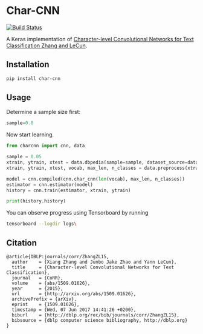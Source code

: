 # Char-CNN

[![Build Status](https://travis-ci.org/purzelrakete/char-cnn.png?branch=master)](https://travis-ci.org/purzelrakete/char-cnn)

A Keras implementation of [Character-level Convolutional Networks for Text Classification Zhang and LeCun](https://arxiv.org/abs/1509.01626).


## Installation

```bash
pip install char-cnn
```

## Usage
Determine a sample size first:

```python
sample=0.8
```

Now start learning.

```python
from charcnn import cnn, data

sample = 0.05
xtrain, ytrain, xtest = data.dbpedia(sample=sample, dataset_source=data.DATA_CLOUD_URL)
xtrain, ytrain, xtest, vocab, max_len, n_classes = data.preprocess(xtrain, ytrain, xtest, max_len=1014)

model = cnn.compiled(cnn.char_cnn(len(vocab), max_len, n_classes))
estimator = cnn.estimator(model)
history = cnn.train(estimator, xtrain, ytrain)

print(history.history)
```

You can observe progress using Tensorboard by running

```bash
tensorboard --logdir logs\
```

## Citation

```citation
@article{DBLP:journals/corr/ZhangZL15,
  author    = {Xiang Zhang and Junbo Jake Zhao and Yann LeCun},
  title     = {Character-level Convolutional Networks for Text Classification},
  journal   = {CoRR},
  volume    = {abs/1509.01626},
  year      = {2015},
  url       = {http://arxiv.org/abs/1509.01626},
  archivePrefix = {arXiv},
  eprint    = {1509.01626},
  timestamp = {Wed, 07 Jun 2017 14:41:26 +0200},
  biburl    = {http://dblp.org/rec/bib/journals/corr/ZhangZL15},
  bibsource = {dblp computer science bibliography, http://dblp.org}
}
```
